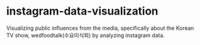 # instagram-data-visualization
Visualizing public influences from the media, specifically about the Korean TV show, wedfoodtalk(수요미식회) by analyzing instagram data.

